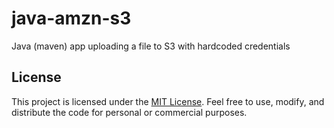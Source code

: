 # java-amzn-s3
Java (maven) app uploading a file to S3 with hardcoded credentials





## License
This project is licensed under the [MIT License](LICENSE). Feel free to use, modify, and distribute the code for personal or commercial purposes.
